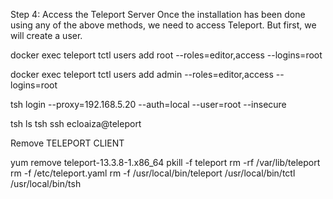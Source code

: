 
Step 4: Access the Teleport Server
Once the installation has been done using any of the above methods, we need to access Teleport. But first, we will create a user.


docker exec teleport tctl users add root --roles=editor,access --logins=root

docker exec teleport tctl users add admin --roles=editor,access --logins=root


tsh login --proxy=192.168.5.20 --auth=local --user=root --insecure

tsh ls
tsh ssh ecloaiza@teleport




Remove TELEPORT CLIENT

yum remove teleport-13.3.8-1.x86_64
pkill -f teleport
rm -rf /var/lib/teleport
rm -f /etc/teleport.yaml
rm -f /usr/local/bin/teleport /usr/local/bin/tctl /usr/local/bin/tsh